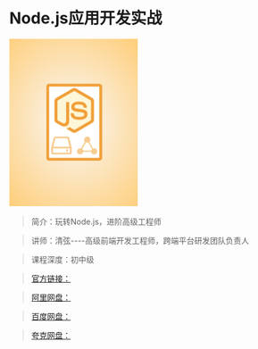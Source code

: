 # Node.js应用开发实战

![img](../../assets/Cgp9HWGMxaCARpO2AAEeKwgKIUU525.png)

> 简介：玩转Node.js，进阶高级工程师

> 讲师：清弦----高级前端开发工程师，跨端平台研发团队负责人

> 课程深度：初中级

> [官方链接：]()

> [阿里网盘：]()

> [百度网盘：]()

> [夸克网盘：]()
